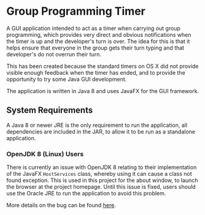 # Group Programming Timer

A GUI application intended to act as a timer when carrying out group programming, which provides very direct and
obvious notifications when the timer is up and the developer's turn is over. The idea for this is that it helps ensure
that everyone in the group gets their turn typing and that developer's do not overrun their turn.

This has been created because the standard timers on OS X did not provide visible enough feedback when the timer has
ended, and to provide the opportunity to try some Java GUI development.

The application is written in Java 8 and uses JavaFX for the GUI framework.

## System Requirements

A Java 8 or newer JRE is the only requirement to run the application, all dependencies are included in the JAR, to
allow it to be run as a standalone application.

### OpenJDK 8 (Linux) Users

There is currently an issue with OpenJDK 8 relating to their implementation of the JavaFX `HostServices` class, whereby
using it can cause a class not found exception. This is used in this project for the about window, to launch the 
browser at the project homepage. Until this issue is fixed, users should use the Oracle JRE to run the application to 
avoid this problem. 

More details on the bug can be found [here](https://bugs.openjdk.java.net/browse/JDK-8160464).
